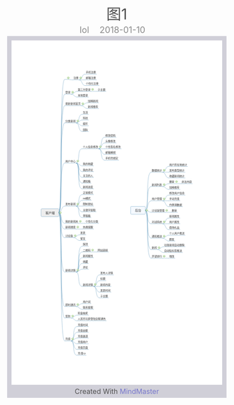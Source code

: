 <!DOCTYPE html>
<!-- saved from url=(0016)http://localhost -->
<html>
  <head>
    <meta charset="utf-8"/>
    <meta content="IE=edge" http-equiv="X-UA-Compatible"/>
    <title>图1</title>
    <style>
        body{
            margin: 0;
        }
        #content-info{
            width: auto;
            margin: 0 auto;
            text-align: center;
        }
        #author-info{
            white-space: nowrap;
            text-overflow: ellipsis;
            overflow: hidden;
        }
        #title{
            text-overflow: ellipsis;
            white-space: nowrap;
            overflow: hidden;
            padding-top: 10px;
            margin-bottom: 2px;
            font-size: 34px;
            color: #505050;
        }
        .text{
            white-space:nowrap;
            text-overflow: ellipsis;
            display: inline-block;
            margin-right: 20px;
            margin-bottom: 2px;
            font-size: 20px;
            color: #8c8c8c;
        }
        #navBar{
            width: auto;
            height: auto;
            position: fixed;
            right:0;
            bottom: 0;
            background-color: #f0f3f4;
            overflow-y: auto;
            text-align: center;
        }
        #svg-container{
            width: 100%;
            overflow-x: scroll;
            min-width: 0px;
            margin: 0 10px;
        }
        #nav-thumbs{
            overflow-y: scroll;
            padding: 0 5px;
        }
        .nav-thumb{
            position: relative;
            margin: 10px auto;
        }
        .nav-thumb >p{
            text-align: center;
            font-size: 12px;
            margin: 4px 0 0 0;
        }
        .nav-thumb >div{
            position: relative;
            display: inline-block;
            border: 1px solid #c6cfd5;
        }
        .nav-thumb img{
            display: block;
        }
        #main-content{
            bottom: 0;
            left: 0;
            right: 0;
            background-color: #d0cfd8;
            display: flex;
            height: auto;
            flex-flow: row wrap;
            text-align:center;
        }
        #svg-container >svg{
            display: block;
            margin:10px auto;
            margin-bottom: 0;
        }
        #copyright{
            bottom: 0;
            left: 50%;
            margin: 5px auto;
            font-size: 16px;
            color: #515151;
        }
        #copyright >a{
            text-decoration: none;
            color: #77C;
        }
        .number{
            position: absolute;
            top:0;
            left:0;
            border-top:22px solid #08a1ef;
            border-right: 22px solid transparent;
        }
        .pagenum{
            font-size: 12px;
            color: #fff;
            position: absolute;
            top: -23px;
            left: 2px;
        }
            #navBar::-webkit-scrollbar{
            width: 8px;
            background-color: #f5f5f5;
        }
            #navBar::-webkit-scrollbar-track{
            -webkit-box-shadow: inset 0 0 4px rgba(0,0,0,.3);
            border-radius: 8px;
            background-color: #fff;
        }
            #navBar::-webkit-scrollbar-thumb{
            border-radius: 8px;
            -webkit-box-shadow: inset 0 0 4px rgba(0,0,0,.3);
            background-color: #6b6b70;
        }
        #navBar::-webkit-scrollbar-thumb:hover{
            background-color: #4a4a4f;
        }
</style>
  </head>
  <body>
    <div id="main-area">
      <div id="content-info">
        <div id="content-info">
          <div id="title">图1</div>
        </div>
        <div id="author-info">
          <div class="text" id="author-name">lol</div>
          <div class="text" id="share-time">2018-01-10</div>
        </div>
      </div>
      <div id="main-content">
        <div id="svg-container"><svg xmlns:ed="http://www.edrawsoft.cn/xml/2017/SVGExtensions/" height="1753" width="1075" ed:hSpacing="30" xmlns="http://www.w3.org/2000/svg" id="page1" xmlns:xlink="http://www.w3.org/1999/xlink" ed:name="Page-1" xmlns:ev="http://www.w3.org/2001/xml-events" ed:vSpacing="30" viewBox="0 0 1075 1753" preserveAspectRadio="xMinYMin meet">
    <style type="text/css"><![CDATA[
g[ed\:togtopicid],g[ed\:hyperlink],g[ed\:comment],g[ed\:note] {cursor:pointer;}
g[id] {-moz-user-select: none;-ms-user-select: none;user-select: none;}
svg text::selection,svg tspan::selection{background-color: #4285f4;color: #ffffff;fill: #ffffff;}
.st2 {fill:#303030;font-family:宋体;font-size:10pt}
.st1 {fill:#303030;font-family:宋体;font-size:12pt}
.st3 {fill:#303030;font-family:宋体;font-size:14pt}
]]></style>
    <defs>
        <linearGradient x1="0%" x2="0%" y1="0%" id="lg1" y2="100%">
            <stop stop-color="#ffffff" offset="0"/>
            <stop stop-color="#f0f5f0" offset="0.25"/>
            <stop stop-color="#e1ebe1" offset="0.75"/>
            <stop stop-color="#c8d7c8" offset="1"/>
        </linearGradient>
    </defs>
    <rect fill="#ffffff" height="1753" width="1075" x="0" y="0"/>
    <g transform="translate(151,856.65)" ed:height="40" ed:parentid="101" id="102" ed:layout="rightmap" ed:width="91">
        <path fill="#eeeeee" d="M4,0L87,0C89.2,0,91,1.8,91,4L91,36C91,38.2,89.2,40,87,40L4,40C1.8,40,0,38.2,0,36L0,4C0,1.8,1.8,0,4,0z" stroke-linejoin="round" stroke="#4486b1"/>
        <path d="M-4,0C18.5,0,38.7,0,59,0" fill="none" stroke-linejoin="round" transform="translate(112.5,20)" style="display:none" stroke-linecap="round" id="171" stroke="#4486b1"/>
        <text class="st1">
            <tspan textLength="48" style="white-space:pre" x="22" y="26.5" lengthAdjust="spacing">客户端</tspan>
        </text>
    </g>
    <g transform="translate(271,182.7)" ed:height="15.5" ed:parentid="102" id="104" ed:width="12">
        <path d="M-14.5,339.2C5.8,339.2,-14.5,-339.2,14.5,-339.2" fill="none" stroke-linejoin="round" transform="translate(-14.5,354.72)" stroke-linecap="round" id="105" stroke="#4486b1"/>
        <path d="M0,15.5L12,15.5" fill="none" stroke-linejoin="round" stroke="#4486b1"/>
    </g>
    <g transform="translate(271,253.2)" ed:height="20.5" ed:parentid="102" id="108" ed:width="34">
        <path d="M-14.5,301.5C5.8,301.5,-14.5,-301.5,14.5,-301.5" fill="none" stroke-linejoin="round" transform="translate(-14.5,321.97)" stroke-linecap="round" id="109" stroke="#4486b1"/>
        <path d="M0,20.5L34,20.5" fill="none" stroke-linejoin="round" stroke="#4486b1"/>
        <text class="st2">
            <tspan textLength="26" style="white-space:pre" x="4" y="15.8" lengthAdjust="spacing">登录</tspan>
        </text>
    </g>
    <g transform="translate(334,238.6)" ed:height="20.5" ed:parentid="108" id="110" ed:width="73">
        <path d="M-14.5,7.3C-1.2,7.3,1.8,-7.3,14.5,-7.3" fill="none" stroke-linejoin="round" transform="translate(-14.5,27.8)" stroke-linecap="round" id="111" stroke="#4486b1"/>
        <path d="M0,20.5L73,20.5" fill="none" stroke-linejoin="round" stroke="#4486b1"/>
        <text class="st2">
            <tspan textLength="65" style="white-space:pre" x="4" y="15.8" lengthAdjust="spacing">第三方登录</tspan>
        </text>
    </g>
    <g transform="translate(334,267.8)" ed:height="20.5" ed:parentid="108" id="112" ed:width="60">
        <path d="M-14.5,-7.3C-1.2,-7.3,1.8,7.3,14.5,7.3" fill="none" stroke-linejoin="round" transform="translate(-14.5,13.2)" stroke-linecap="round" id="113" stroke="#4486b1"/>
        <path d="M0,20.5L60,20.5" fill="none" stroke-linejoin="round" stroke="#4486b1"/>
        <text class="st2">
            <tspan textLength="52" style="white-space:pre" x="4" y="15.8" lengthAdjust="spacing">本地登录</tspan>
        </text>
    </g>
    <g transform="translate(312,180.2)" ed:height="20.5" ed:parentid="104" id="114" ed:width="34">
        <path d="M-14.5,-1.3C-2.9,-1.3,5.8,1.3,14.5,1.3" fill="none" stroke-linejoin="round" transform="translate(-14.5,19.25)" stroke-linecap="round" id="115" stroke="#4486b1"/>
        <path d="M0,20.5L34,20.5" fill="none" stroke-linejoin="round" stroke="#4486b1"/>
        <text class="st2">
            <tspan textLength="26" style="white-space:pre" x="4" y="15.8" lengthAdjust="spacing">注册</tspan>
        </text>
    </g>
    <g transform="translate(375,151)" ed:height="20.5" ed:parentid="114" id="116" ed:width="60">
        <path d="M-14.5,14.6C0.5,14.6,-2,-14.6,14.5,-14.6" fill="none" stroke-linejoin="round" transform="translate(-14.5,35.1)" stroke-linecap="round" id="117" stroke="#4486b1"/>
        <path d="M0,20.5L60,20.5" fill="none" stroke-linejoin="round" stroke="#4486b1"/>
        <text class="st2">
            <tspan textLength="52" style="white-space:pre" x="4" y="15.8" lengthAdjust="spacing">手机注册</tspan>
        </text>
    </g>
    <g transform="translate(375,180.2)" ed:height="20.5" ed:parentid="114" id="118" ed:width="60">
        <path d="M-14.5,0C-2.9,0,5.8,0,14.5,0" fill="none" stroke-linejoin="round" transform="translate(-14.5,20.5)" stroke-linecap="round" id="119" stroke="#4486b1"/>
        <path d="M0,20.5L60,20.5" fill="none" stroke-linejoin="round" stroke="#4486b1"/>
        <text class="st2">
            <tspan textLength="52" style="white-space:pre" x="4" y="15.8" lengthAdjust="spacing">邮箱注册</tspan>
        </text>
    </g>
    <g transform="translate(375,209.4)" ed:height="20.5" ed:parentid="114" id="120" ed:width="73">
        <path d="M-14.5,-14.6C0.5,-14.6,-2,14.6,14.5,14.6" fill="none" stroke-linejoin="round" transform="translate(-14.5,5.9)" stroke-linecap="round" id="121" stroke="#4486b1"/>
        <path d="M0,20.5L73,20.5" fill="none" stroke-linejoin="round" stroke="#4486b1"/>
        <text class="st2">
            <tspan textLength="65" style="white-space:pre" x="4" y="15.8" lengthAdjust="spacing">个性化注册</tspan>
        </text>
    </g>
    <g transform="translate(271,311.6)" ed:height="20.5" ed:parentid="102" id="122" ed:width="86">
        <path d="M-14.5,272.3C5.8,272.3,-14.5,-272.3,14.5,-272.3" fill="none" stroke-linejoin="round" transform="translate(-14.5,292.77)" stroke-linecap="round" id="123" stroke="#4486b1"/>
        <path d="M0,20.5L86,20.5" fill="none" stroke-linejoin="round" stroke="#4486b1"/>
        <text class="st2">
            <tspan textLength="78" style="white-space:pre" x="4" y="15.8" lengthAdjust="spacing">最新新闻首页</tspan>
        </text>
    </g>
    <g transform="translate(271,399.2)" ed:height="20.5" ed:parentid="102" id="124" ed:width="60">
        <path d="M-14.5,228.5C5.8,228.5,-14.5,-228.5,14.5,-228.5" fill="none" stroke-linejoin="round" transform="translate(-14.5,248.97)" stroke-linecap="round" id="125" stroke="#4486b1"/>
        <path d="M0,20.5L60,20.5" fill="none" stroke-linejoin="round" stroke="#4486b1"/>
        <text class="st2">
            <tspan textLength="52" style="white-space:pre" x="4" y="15.8" lengthAdjust="spacing">分类新闻</tspan>
        </text>
    </g>
    <g transform="translate(360,355.4)" ed:height="20.5" ed:parentid="124" id="126" ed:width="34">
        <path d="M-14.5,21.9C2,21.9,-5.5,-21.9,14.5,-21.9" fill="none" stroke-linejoin="round" transform="translate(-14.5,42.4)" stroke-linecap="round" id="127" stroke="#4486b1"/>
        <path d="M0,20.5L34,20.5" fill="none" stroke-linejoin="round" stroke="#4486b1"/>
        <text class="st2">
            <tspan textLength="26" style="white-space:pre" x="4" y="15.8" lengthAdjust="spacing">生活</tspan>
        </text>
    </g>
    <g transform="translate(360,384.6)" ed:height="20.5" ed:parentid="124" id="128" ed:width="34">
        <path d="M-14.5,7.3C-1.2,7.3,1.8,-7.3,14.5,-7.3" fill="none" stroke-linejoin="round" transform="translate(-14.5,27.8)" stroke-linecap="round" id="129" stroke="#4486b1"/>
        <path d="M0,20.5L34,20.5" fill="none" stroke-linejoin="round" stroke="#4486b1"/>
        <text class="st2">
            <tspan textLength="26" style="white-space:pre" x="4" y="15.8" lengthAdjust="spacing">科技</tspan>
        </text>
    </g>
    <g transform="translate(360,413.8)" ed:height="20.5" ed:parentid="124" id="130" ed:width="34">
        <path d="M-14.5,-7.3C-1.2,-7.3,1.8,7.3,14.5,7.3" fill="none" stroke-linejoin="round" transform="translate(-14.5,13.2)" stroke-linecap="round" id="131" stroke="#4486b1"/>
        <path d="M0,20.5L34,20.5" fill="none" stroke-linejoin="round" stroke="#4486b1"/>
        <text class="st2">
            <tspan textLength="26" style="white-space:pre" x="4" y="15.8" lengthAdjust="spacing">娱乐</tspan>
        </text>
    </g>
    <g transform="translate(360,443)" ed:height="20.5" ed:parentid="124" id="132" ed:width="34">
        <path d="M-14.5,-21.9C2,-21.9,-5.5,21.9,14.5,21.9" fill="none" stroke-linejoin="round" transform="translate(-14.5,-1.4)" stroke-linecap="round" id="133" stroke="#4486b1"/>
        <path d="M0,20.5L34,20.5" fill="none" stroke-linejoin="round" stroke="#4486b1"/>
        <text class="st2">
            <tspan textLength="26" style="white-space:pre" x="4" y="15.8" lengthAdjust="spacing">国际</tspan>
        </text>
    </g>
    <g transform="translate(271,603.6)" ed:height="20.5" ed:parentid="102" id="134" ed:width="60">
        <path d="M-14.5,126.3C5.8,126.3,-14.5,-126.3,14.5,-126.3" fill="none" stroke-linejoin="round" transform="translate(-14.5,146.77)" stroke-linecap="round" id="135" stroke="#4486b1"/>
        <path d="M0,20.5L60,20.5" fill="none" stroke-linejoin="round" stroke="#4486b1"/>
        <text class="st2">
            <tspan textLength="52" style="white-space:pre" x="4" y="15.8" lengthAdjust="spacing">用户中心</tspan>
        </text>
    </g>
    <g transform="translate(360,530.6)" ed:height="20.5" ed:parentid="134" id="136" ed:width="86">
        <path d="M-14.5,36.5C4.4,36.5,-11.2,-36.5,14.5,-36.5" fill="none" stroke-linejoin="round" transform="translate(-14.5,57)" stroke-linecap="round" id="137" stroke="#4486b1"/>
        <path d="M0,20.5L86,20.5" fill="none" stroke-linejoin="round" stroke="#4486b1"/>
        <text class="st2">
            <tspan textLength="78" style="white-space:pre" x="4" y="15.8" lengthAdjust="spacing">个人信息修改</tspan>
        </text>
    </g>
    <g transform="translate(360,618.2)" ed:height="20.5" ed:parentid="134" id="138" ed:width="60">
        <path d="M-14.5,-7.3C-1.2,-7.3,1.8,7.3,14.5,7.3" fill="none" stroke-linejoin="round" transform="translate(-14.5,13.2)" stroke-linecap="round" id="139" stroke="#4486b1"/>
        <path d="M0,20.5L60,20.5" fill="none" stroke-linejoin="round" stroke="#4486b1"/>
        <text class="st2">
            <tspan textLength="52" style="white-space:pre" x="4" y="15.8" lengthAdjust="spacing">我的收藏</tspan>
        </text>
    </g>
    <g transform="translate(360,647.4)" ed:height="20.5" ed:parentid="134" id="140" ed:width="60">
        <path d="M-14.5,-21.9C2,-21.9,-5.5,21.9,14.5,21.9" fill="none" stroke-linejoin="round" transform="translate(-14.5,-1.4)" stroke-linecap="round" id="141" stroke="#4486b1"/>
        <path d="M0,20.5L60,20.5" fill="none" stroke-linejoin="round" stroke="#4486b1"/>
        <text class="st2">
            <tspan textLength="52" style="white-space:pre" x="4" y="15.8" lengthAdjust="spacing">我的评论</tspan>
        </text>
    </g>
    <g transform="translate(360,676.6)" ed:height="20.5" ed:parentid="134" id="142" ed:width="60">
        <path d="M-14.5,-36.5C4.4,-36.5,-11.2,36.5,14.5,36.5" fill="none" stroke-linejoin="round" transform="translate(-14.5,-16)" stroke-linecap="round" id="143" stroke="#4486b1"/>
        <path d="M0,20.5L60,20.5" fill="none" stroke-linejoin="round" stroke="#4486b1"/>
        <text class="st2">
            <tspan textLength="52" style="white-space:pre" x="4" y="15.8" lengthAdjust="spacing">关注的人</tspan>
        </text>
    </g>
    <g transform="translate(360,705.8)" ed:height="20.5" ed:parentid="134" id="144" ed:width="47">
        <path d="M-14.5,-51.1C5.6,-51.1,-14.1,51.1,14.5,51.1" fill="none" stroke-linejoin="round" transform="translate(-14.5,-30.6)" stroke-linecap="round" id="145" stroke="#4486b1"/>
        <path d="M0,20.5L47,20.5" fill="none" stroke-linejoin="round" stroke="#4486b1"/>
        <text class="st2">
            <tspan textLength="39" style="white-space:pre" x="4" y="15.8" lengthAdjust="spacing">通知箱</tspan>
        </text>
    </g>
    <g transform="translate(271,822.6)" ed:height="20.5" ed:parentid="102" id="146" ed:width="60">
        <path d="M-14.5,16.8C0.9,16.8,-3.1,-16.8,14.5,-16.8" fill="none" stroke-linejoin="round" transform="translate(-14.5,37.27)" stroke-linecap="round" id="147" stroke="#4486b1"/>
        <path d="M0,20.5L60,20.5" fill="none" stroke-linejoin="round" stroke="#4486b1"/>
        <text class="st2">
            <tspan textLength="52" style="white-space:pre" x="4" y="15.8" lengthAdjust="spacing">发布新闻</tspan>
        </text>
    </g>
    <g transform="translate(360,764.2)" ed:height="20.5" ed:parentid="146" id="148" ed:width="60">
        <path d="M-14.5,29.2C3.3,29.2,-8.6,-29.2,14.5,-29.2" fill="none" stroke-linejoin="round" transform="translate(-14.5,49.7)" stroke-linecap="round" id="149" stroke="#4486b1"/>
        <path d="M0,20.5L60,20.5" fill="none" stroke-linejoin="round" stroke="#4486b1"/>
        <text class="st2">
            <tspan textLength="52" style="white-space:pre" x="4" y="15.8" lengthAdjust="spacing">正常模式</tspan>
        </text>
    </g>
    <g transform="translate(360,793.4)" ed:height="20.5" ed:parentid="146" id="150" ed:width="48">
        <path d="M-14.5,14.6C0.5,14.6,-2,-14.6,14.5,-14.6" fill="none" stroke-linejoin="round" transform="translate(-14.5,35.1)" stroke-linecap="round" id="152" stroke="#4486b1"/>
        <path d="M0,20.5L48,20.5" fill="none" stroke-linejoin="round" stroke="#4486b1"/>
        <text class="st2">
            <tspan textLength="40" style="white-space:pre" x="4" y="15.8" lengthAdjust="spacing">md模式</tspan>
        </text>
    </g>
    <g transform="translate(360,822.6)" ed:height="20.5" ed:parentid="146" id="153" ed:width="60">
        <path d="M-14.5,0C-2.9,0,5.8,0,14.5,0" fill="none" stroke-linejoin="round" transform="translate(-14.5,20.5)" stroke-linecap="round" id="154" stroke="#4486b1"/>
        <path d="M0,20.5L60,20.5" fill="none" stroke-linejoin="round" stroke="#4486b1"/>
        <text class="st2">
            <tspan textLength="52" style="white-space:pre" x="4" y="15.8" lengthAdjust="spacing">限制发帖</tspan>
        </text>
    </g>
    <g transform="translate(360,851.8)" ed:height="20.5" ed:parentid="146" id="155" ed:width="73">
        <path d="M-14.5,-14.6C0.5,-14.6,-2,14.6,14.5,14.6" fill="none" stroke-linejoin="round" transform="translate(-14.5,5.9)" stroke-linecap="round" id="156" stroke="#4486b1"/>
        <path d="M0,20.5L73,20.5" fill="none" stroke-linejoin="round" stroke="#4486b1"/>
        <text class="st2">
            <tspan textLength="65" style="white-space:pre" x="4" y="15.8" lengthAdjust="spacing">关键字提取</tspan>
        </text>
    </g>
    <g transform="translate(475,472.2)" ed:height="20.5" ed:parentid="136" id="157" ed:width="60">
        <path d="M-14.5,29.2C3.3,29.2,-8.6,-29.2,14.5,-29.2" fill="none" stroke-linejoin="round" transform="translate(-14.5,49.7)" stroke-linecap="round" id="158" stroke="#4486b1"/>
        <path d="M0,20.5L60,20.5" fill="none" stroke-linejoin="round" stroke="#4486b1"/>
        <text class="st2">
            <tspan textLength="52" style="white-space:pre" x="4" y="15.8" lengthAdjust="spacing">修改密码</tspan>
        </text>
    </g>
    <g transform="translate(475,501.4)" ed:height="20.5" ed:parentid="136" id="159" ed:width="60">
        <path d="M-14.5,14.6C0.5,14.6,-2,-14.6,14.5,-14.6" fill="none" stroke-linejoin="round" transform="translate(-14.5,35.1)" stroke-linecap="round" id="160" stroke="#4486b1"/>
        <path d="M0,20.5L60,20.5" fill="none" stroke-linejoin="round" stroke="#4486b1"/>
        <text class="st2">
            <tspan textLength="52" style="white-space:pre" x="4" y="15.8" lengthAdjust="spacing">头像修改</tspan>
        </text>
    </g>
    <g transform="translate(475,530.6)" ed:height="20.5" ed:parentid="136" id="161" ed:width="86">
        <path d="M-14.5,0C-2.9,0,5.8,0,14.5,0" fill="none" stroke-linejoin="round" transform="translate(-14.5,20.5)" stroke-linecap="round" id="162" stroke="#4486b1"/>
        <path d="M0,20.5L86,20.5" fill="none" stroke-linejoin="round" stroke="#4486b1"/>
        <text class="st2">
            <tspan textLength="78" style="white-space:pre" x="4" y="15.8" lengthAdjust="spacing">个性签名修改</tspan>
        </text>
    </g>
    <g transform="translate(475,559.8)" ed:height="20.5" ed:parentid="136" id="163" ed:width="60">
        <path d="M-14.5,-14.6C0.5,-14.6,-2,14.6,14.5,14.6" fill="none" stroke-linejoin="round" transform="translate(-14.5,5.9)" stroke-linecap="round" id="164" stroke="#4486b1"/>
        <path d="M0,20.5L60,20.5" fill="none" stroke-linejoin="round" stroke="#4486b1"/>
        <text class="st2">
            <tspan textLength="52" style="white-space:pre" x="4" y="15.8" lengthAdjust="spacing">邮箱解绑</tspan>
        </text>
    </g>
    <g transform="translate(475,589)" ed:height="20.5" ed:parentid="136" id="165" ed:width="73">
        <path d="M-14.5,-29.2C3.3,-29.2,-8.6,29.2,14.5,29.2" fill="none" stroke-linejoin="round" transform="translate(-14.5,-8.7)" stroke-linecap="round" id="166" stroke="#4486b1"/>
        <path d="M0,20.5L73,20.5" fill="none" stroke-linejoin="round" stroke="#4486b1"/>
        <text class="st2">
            <tspan textLength="65" style="white-space:pre" x="4" y="15.8" lengthAdjust="spacing">手机号绑定</tspan>
        </text>
    </g>
    <g transform="translate(271,910.2)" ed:height="20.5" ed:parentid="102" id="167" ed:width="73">
        <path d="M-14.5,-27C2.9,-27,-7.8,27,14.5,27" fill="none" stroke-linejoin="round" transform="translate(-14.5,-6.52)" stroke-linecap="round" id="168" stroke="#4486b1"/>
        <path d="M0,20.5L73,20.5" fill="none" stroke-linejoin="round" stroke="#4486b1"/>
        <text class="st2">
            <tspan textLength="65" style="white-space:pre" x="4" y="15.8" lengthAdjust="spacing">我的新闻夹</tspan>
        </text>
    </g>
    <g transform="translate(373,910.2)" ed:height="20.5" ed:parentid="167" id="169" ed:width="73">
        <path d="M-14.5,0C-2.9,0,5.8,0,14.5,0" fill="none" stroke-linejoin="round" transform="translate(-14.5,20.5)" stroke-linecap="round" id="170" stroke="#4486b1"/>
        <path d="M0,20.5L73,20.5" fill="none" stroke-linejoin="round" stroke="#4486b1"/>
        <text class="st2">
            <tspan textLength="65" style="white-space:pre" x="4" y="15.8" lengthAdjust="spacing">个性化分类</tspan>
        </text>
    </g>
    <g transform="translate(271,939.4)" ed:height="20.5" ed:parentid="102" id="174" ed:width="60">
        <path d="M-14.5,-41.6C5,-41.6,-12.5,41.6,14.5,41.6" fill="none" stroke-linejoin="round" transform="translate(-14.5,-21.12)" stroke-linecap="round" id="175" stroke="#4486b1"/>
        <path d="M0,20.5L60,20.5" fill="none" stroke-linejoin="round" stroke="#4486b1"/>
        <text class="st2">
            <tspan textLength="52" style="white-space:pre" x="4" y="15.8" lengthAdjust="spacing">新闻搜索</tspan>
        </text>
    </g>
    <g transform="translate(360,939.4)" ed:height="20.5" ed:parentid="174" id="176" ed:width="60">
        <path d="M-14.5,0C-2.9,0,5.8,0,14.5,0" fill="none" stroke-linejoin="round" transform="translate(-14.5,20.5)" stroke-linecap="round" id="177" stroke="#4486b1"/>
        <path d="M0,20.5L60,20.5" fill="none" stroke-linejoin="round" stroke="#4486b1"/>
        <text class="st2">
            <tspan textLength="52" style="white-space:pre" x="4" y="15.8" lengthAdjust="spacing">热搜提醒</tspan>
        </text>
    </g>
    <g transform="translate(386,297)" ed:height="20.5" ed:parentid="122" id="178" ed:width="60">
        <path d="M-14.5,7.3C-1.2,7.3,1.8,-7.3,14.5,-7.3" fill="none" stroke-linejoin="round" transform="translate(-14.5,27.8)" stroke-linecap="round" id="179" stroke="#4486b1"/>
        <path d="M0,20.5L60,20.5" fill="none" stroke-linejoin="round" stroke="#4486b1"/>
        <text class="st2">
            <tspan textLength="52" style="white-space:pre" x="4" y="15.8" lengthAdjust="spacing">加精新闻</tspan>
        </text>
    </g>
    <g transform="translate(386,326.2)" ed:height="20.5" ed:parentid="122" id="180" ed:width="60">
        <path d="M-14.5,-7.3C-1.2,-7.3,1.8,7.3,14.5,7.3" fill="none" stroke-linejoin="round" transform="translate(-14.5,13.2)" stroke-linecap="round" id="181" stroke="#4486b1"/>
        <path d="M0,20.5L60,20.5" fill="none" stroke-linejoin="round" stroke="#4486b1"/>
        <text class="st2">
            <tspan textLength="52" style="white-space:pre" x="4" y="15.8" lengthAdjust="spacing">新闻推荐</tspan>
        </text>
    </g>
    <g transform="translate(608,844.65)" ed:topictype="floating" ed:height="40" id="213" ed:layout="rightmap" ed:width="75">
        <path fill="#f5f9fe" d="M4,0L71,0C73.2,0,75,1.8,75,4L75,36C75,38.2,73.2,40,71,40L4,40C1.8,40,0,38.2,0,36L0,4C0,1.8,1.8,0,4,0z" stroke-linejoin="round" stroke="#4486b1"/>
        <text class="st1">
            <tspan textLength="32" style="white-space:pre" x="22" y="26.5" lengthAdjust="spacing">后台</tspan>
        </text>
    </g>
    <g transform="translate(712,650)" ed:height="20.5" ed:parentid="213" id="214" ed:width="60">
        <path d="M-14.5,97.1C5.8,97.1,-14.5,-97.1,14.5,-97.1" fill="none" stroke-linejoin="round" transform="translate(-14.5,117.57)" stroke-linecap="round" id="215" stroke="#4486b1"/>
        <path d="M0,20.5L60,20.5" fill="none" stroke-linejoin="round" stroke="#4486b1"/>
        <text class="st2">
            <tspan textLength="52" style="white-space:pre" x="4" y="15.8" lengthAdjust="spacing">数据统计</tspan>
        </text>
    </g>
    <g transform="translate(801,620.8)" ed:height="20.5" ed:parentid="214" id="218" ed:width="99">
        <path d="M-14.5,14.6C0.5,14.6,-2,-14.6,14.5,-14.6" fill="none" stroke-linejoin="round" transform="translate(-14.5,35.1)" stroke-linecap="round" id="219" stroke="#4486b1"/>
        <path d="M0,20.5L99,20.5" fill="none" stroke-linejoin="round" stroke="#4486b1"/>
        <text class="st2">
            <tspan textLength="91" style="white-space:pre" x="4" y="15.8" lengthAdjust="spacing">用户所在地统计</tspan>
        </text>
    </g>
    <g transform="translate(801,650)" ed:height="20.5" ed:parentid="214" id="220" ed:width="86">
        <path d="M-14.5,0C-2.9,0,5.8,0,14.5,0" fill="none" stroke-linejoin="round" transform="translate(-14.5,20.5)" stroke-linecap="round" id="221" stroke="#4486b1"/>
        <path d="M0,20.5L86,20.5" fill="none" stroke-linejoin="round" stroke="#4486b1"/>
        <text class="st2">
            <tspan textLength="78" style="white-space:pre" x="4" y="15.8" lengthAdjust="spacing">发布类型统计</tspan>
        </text>
    </g>
    <g transform="translate(801,679.2)" ed:height="20.5" ed:parentid="214" id="222" ed:width="86">
        <path d="M-14.5,-14.6C0.5,-14.6,-2,14.6,14.5,14.6" fill="none" stroke-linejoin="round" transform="translate(-14.5,5.9)" stroke-linecap="round" id="223" stroke="#4486b1"/>
        <path d="M0,20.5L86,20.5" fill="none" stroke-linejoin="round" stroke="#4486b1"/>
        <text class="st2">
            <tspan textLength="78" style="white-space:pre" x="4" y="15.8" lengthAdjust="spacing">收藏新闻统计</tspan>
        </text>
    </g>
    <g transform="translate(712,723)" ed:height="20.5" ed:parentid="213" id="224" ed:width="60">
        <path d="M-14.5,60.6C5.8,60.6,-14.5,-60.6,14.5,-60.6" fill="none" stroke-linejoin="round" transform="translate(-14.5,81.07)" stroke-linecap="round" id="225" stroke="#4486b1"/>
        <path d="M0,20.5L60,20.5" fill="none" stroke-linejoin="round" stroke="#4486b1"/>
        <text class="st2">
            <tspan textLength="52" style="white-space:pre" x="4" y="15.8" lengthAdjust="spacing">新闻列表</tspan>
        </text>
    </g>
    <g transform="translate(801,708.4)" ed:height="20.5" ed:parentid="224" id="226" ed:width="34">
        <path d="M-14.5,7.3C-1.2,7.3,1.8,-7.3,14.5,-7.3" fill="none" stroke-linejoin="round" transform="translate(-14.5,27.8)" stroke-linecap="round" id="227" stroke="#4486b1"/>
        <path d="M0,20.5L34,20.5" fill="none" stroke-linejoin="round" stroke="#4486b1"/>
        <text class="st2">
            <tspan textLength="26" style="white-space:pre" x="4" y="15.8" lengthAdjust="spacing">删审</tspan>
        </text>
    </g>
    <g transform="translate(712,796)" ed:height="20.5" ed:parentid="213" id="228" ed:width="60">
        <path d="M-14.5,24.1C2.4,24.1,-6.5,-24.1,14.5,-24.1" fill="none" stroke-linejoin="round" transform="translate(-14.5,44.57)" stroke-linecap="round" id="229" stroke="#4486b1"/>
        <path d="M0,20.5L60,20.5" fill="none" stroke-linejoin="round" stroke="#4486b1"/>
        <text class="st2">
            <tspan textLength="52" style="white-space:pre" x="4" y="15.8" lengthAdjust="spacing">用户管理</tspan>
        </text>
    </g>
    <g transform="translate(360,735)" ed:height="20.5" ed:parentid="134" id="230" ed:width="60">
        <path d="M-14.5,-65.7C5.8,-65.7,-14.5,65.7,14.5,65.7" fill="none" stroke-linejoin="round" transform="translate(-14.5,-45.2)" stroke-linecap="round" id="231" stroke="#4486b1"/>
        <path d="M0,20.5L60,20.5" fill="none" stroke-linejoin="round" stroke="#4486b1"/>
        <text class="st2">
            <tspan textLength="52" style="white-space:pre" x="4" y="15.8" lengthAdjust="spacing">新闻进度</tspan>
        </text>
    </g>
    <g transform="translate(801,766.8)" ed:height="20.5" ed:parentid="228" id="232" ed:width="86">
        <path d="M-14.5,14.6C0.5,14.6,-2,-14.6,14.5,-14.6" fill="none" stroke-linejoin="round" transform="translate(-14.5,35.1)" stroke-linecap="round" id="233" stroke="#4486b1"/>
        <path d="M0,20.5L86,20.5" fill="none" stroke-linejoin="round" stroke="#4486b1"/>
        <text class="st2">
            <tspan textLength="78" style="white-space:pre" x="4" y="15.8" lengthAdjust="spacing">修改用户信息</tspan>
        </text>
    </g>
    <g transform="translate(801,796)" ed:height="20.5" ed:parentid="228" id="234" ed:width="60">
        <path d="M-14.5,0C-2.9,0,5.8,0,14.5,0" fill="none" stroke-linejoin="round" transform="translate(-14.5,20.5)" stroke-linecap="round" id="235" stroke="#4486b1"/>
        <path d="M0,20.5L60,20.5" fill="none" stroke-linejoin="round" stroke="#4486b1"/>
        <text class="st2">
            <tspan textLength="52" style="white-space:pre" x="4" y="15.8" lengthAdjust="spacing">手动充值</tspan>
        </text>
    </g>
    <g transform="translate(801,825.2)" ed:height="20.5" ed:parentid="228" id="236" ed:width="73">
        <path d="M-14.5,-14.6C0.5,-14.6,-2,14.6,14.5,14.6" fill="none" stroke-linejoin="round" transform="translate(-14.5,5.9)" stroke-linecap="round" id="237" stroke="#4486b1"/>
        <path d="M0,20.5L73,20.5" fill="none" stroke-linejoin="round" stroke="#4486b1"/>
        <text class="st2">
            <tspan textLength="65" style="white-space:pre" x="4" y="15.8" lengthAdjust="spacing">作弊调数据</tspan>
        </text>
    </g>
    <g transform="translate(712,854.4)" ed:height="20.5" ed:parentid="213" id="238" ed:width="73">
        <path d="M-14.5,-5.1C-1.7,-5.1,3,5.1,14.5,5.1" fill="none" stroke-linejoin="round" transform="translate(-14.5,15.38)" stroke-linecap="round" id="239" stroke="#4486b1"/>
        <path d="M0,20.5L73,20.5" fill="none" stroke-linejoin="round" stroke="#4486b1"/>
        <text class="st2">
            <tspan textLength="65" style="white-space:pre" x="4" y="15.8" lengthAdjust="spacing">讨论版管理</tspan>
        </text>
    </g>
    <g transform="translate(801,737.6)" ed:height="20.5" ed:parentid="224" id="240" ed:width="60">
        <path d="M-14.5,-7.3C-1.2,-7.3,1.8,7.3,14.5,7.3" fill="none" stroke-linejoin="round" transform="translate(-14.5,13.2)" stroke-linecap="round" id="241" stroke="#4486b1"/>
        <path d="M0,20.5L60,20.5" fill="none" stroke-linejoin="round" stroke="#4486b1"/>
        <text class="st2">
            <tspan textLength="52" style="white-space:pre" x="4" y="15.8" lengthAdjust="spacing">加精推荐</tspan>
        </text>
    </g>
    <g transform="translate(814,854.4)" ed:height="20.5" ed:parentid="238" id="242" ed:width="34">
        <path d="M-14.5,0C-2.9,0,5.8,0,14.5,0" fill="none" stroke-linejoin="round" transform="translate(-14.5,20.5)" stroke-linecap="round" id="243" stroke="#4486b1"/>
        <path d="M0,20.5L34,20.5" fill="none" stroke-linejoin="round" stroke="#4486b1"/>
        <text class="st2">
            <tspan textLength="26" style="white-space:pre" x="4" y="15.8" lengthAdjust="spacing">删审</tspan>
        </text>
    </g>
    <g transform="translate(271,983.2)" ed:height="20.5" ed:parentid="102" id="244" ed:width="47">
        <path d="M-14.5,-63.5C5.8,-63.5,-14.5,63.5,14.5,63.5" fill="none" stroke-linejoin="round" transform="translate(-14.5,-43.02)" stroke-linecap="round" id="245" stroke="#4486b1"/>
        <path d="M0,20.5L47,20.5" fill="none" stroke-linejoin="round" stroke="#4486b1"/>
        <text class="st2">
            <tspan textLength="39" style="white-space:pre" x="4" y="15.8" lengthAdjust="spacing">讨论版</tspan>
        </text>
    </g>
    <g transform="translate(347,968.6)" ed:height="20.5" ed:parentid="244" id="246" ed:width="34">
        <path d="M-14.5,7.3C-1.2,7.3,1.8,-7.3,14.5,-7.3" fill="none" stroke-linejoin="round" transform="translate(-14.5,27.8)" stroke-linecap="round" id="247" stroke="#4486b1"/>
        <path d="M0,20.5L34,20.5" fill="none" stroke-linejoin="round" stroke="#4486b1"/>
        <text class="st2">
            <tspan textLength="26" style="white-space:pre" x="4" y="15.8" lengthAdjust="spacing">发表</tspan>
        </text>
    </g>
    <g transform="translate(347,997.8)" ed:height="20.5" ed:parentid="244" id="248" ed:width="34">
        <path d="M-14.5,-7.3C-1.2,-7.3,1.8,7.3,14.5,7.3" fill="none" stroke-linejoin="round" transform="translate(-14.5,13.2)" stroke-linecap="round" id="249" stroke="#4486b1"/>
        <path d="M0,20.5L34,20.5" fill="none" stroke-linejoin="round" stroke="#4486b1"/>
        <text class="st2">
            <tspan textLength="26" style="white-space:pre" x="4" y="15.8" lengthAdjust="spacing">留言</tspan>
        </text>
    </g>
    <g transform="translate(712,912.8)" ed:height="20.5" ed:parentid="213" id="250" ed:width="60">
        <path d="M-14.5,-34.3C4.1,-34.3,-10.5,34.3,14.5,34.3" fill="none" stroke-linejoin="round" transform="translate(-14.5,-13.82)" stroke-linecap="round" id="251" stroke="#4486b1"/>
        <path d="M0,20.5L60,20.5" fill="none" stroke-linejoin="round" stroke="#4486b1"/>
        <text class="st2">
            <tspan textLength="52" style="white-space:pre" x="4" y="15.8" lengthAdjust="spacing">对战系统</tspan>
        </text>
    </g>
    <g transform="translate(801,883.6)" ed:height="20.5" ed:parentid="250" id="252" ed:width="60">
        <path d="M-14.5,14.6C0.5,14.6,-2,-14.6,14.5,-14.6" fill="none" stroke-linejoin="round" transform="translate(-14.5,35.1)" stroke-linecap="round" id="253" stroke="#4486b1"/>
        <path d="M0,20.5L60,20.5" fill="none" stroke-linejoin="round" stroke="#4486b1"/>
        <text class="st2">
            <tspan textLength="52" style="white-space:pre" x="4" y="15.8" lengthAdjust="spacing">新闻属性</tspan>
        </text>
    </g>
    <g transform="translate(801,912.8)" ed:height="20.5" ed:parentid="250" id="254" ed:width="60">
        <path d="M-14.5,0C-2.9,0,5.8,0,14.5,0" fill="none" stroke-linejoin="round" transform="translate(-14.5,20.5)" stroke-linecap="round" id="255" stroke="#4486b1"/>
        <path d="M0,20.5L60,20.5" fill="none" stroke-linejoin="round" stroke="#4486b1"/>
        <text class="st2">
            <tspan textLength="52" style="white-space:pre" x="4" y="15.8" lengthAdjust="spacing">用户属性</tspan>
        </text>
    </g>
    <g transform="translate(801,942)" ed:height="20.5" ed:parentid="250" id="258" ed:width="60">
        <path d="M-14.5,-14.6C0.5,-14.6,-2,14.6,14.5,14.6" fill="none" stroke-linejoin="round" transform="translate(-14.5,5.9)" stroke-linecap="round" id="259" stroke="#4486b1"/>
        <path d="M0,20.5L60,20.5" fill="none" stroke-linejoin="round" stroke="#4486b1"/>
        <text class="st2">
            <tspan textLength="52" style="white-space:pre" x="4" y="15.8" lengthAdjust="spacing">商场礼品</tspan>
        </text>
    </g>
    <g transform="translate(712,985.8)" ed:height="20.5" ed:parentid="213" id="260" ed:width="60">
        <path d="M-14.5,-70.8C5.8,-70.8,-14.5,70.8,14.5,70.8" fill="none" stroke-linejoin="round" transform="translate(-14.5,-50.32)" stroke-linecap="round" id="261" stroke="#4486b1"/>
        <path d="M0,20.5L60,20.5" fill="none" stroke-linejoin="round" stroke="#4486b1"/>
        <text class="st2">
            <tspan textLength="52" style="white-space:pre" x="4" y="15.8" lengthAdjust="spacing">通知推送</tspan>
        </text>
    </g>
    <g transform="translate(801,971.2)" ed:height="20.5" ed:parentid="260" id="262" ed:width="86">
        <path d="M-14.5,7.3C-1.2,7.3,1.8,-7.3,14.5,-7.3" fill="none" stroke-linejoin="round" transform="translate(-14.5,27.8)" stroke-linecap="round" id="263" stroke="#4486b1"/>
        <path d="M0,20.5L86,20.5" fill="none" stroke-linejoin="round" stroke="#4486b1"/>
        <text class="st2">
            <tspan textLength="78" style="white-space:pre" x="4" y="15.8" lengthAdjust="spacing">个人用户推送</tspan>
        </text>
    </g>
    <g transform="translate(801,1000.4)" ed:height="20.5" ed:parentid="260" id="264" ed:width="34">
        <path d="M-14.5,-7.3C-1.2,-7.3,1.8,7.3,14.5,7.3" fill="none" stroke-linejoin="round" transform="translate(-14.5,13.2)" stroke-linecap="round" id="265" stroke="#4486b1"/>
        <path d="M0,20.5L34,20.5" fill="none" stroke-linejoin="round" stroke="#4486b1"/>
        <text class="st2">
            <tspan textLength="26" style="white-space:pre" x="4" y="15.8" lengthAdjust="spacing">群发</tspan>
        </text>
    </g>
    <g transform="translate(271,1158.4)" ed:height="20.5" ed:parentid="102" id="266" ed:width="60">
        <path d="M-14.5,-151.1C5.8,-151.1,-14.5,151.1,14.5,151.1" fill="none" stroke-linejoin="round" transform="translate(-14.5,-130.62)" stroke-linecap="round" id="267" stroke="#4486b1"/>
        <path d="M0,20.5L60,20.5" fill="none" stroke-linejoin="round" stroke="#4486b1"/>
        <text class="st2">
            <tspan textLength="52" style="white-space:pre" x="4" y="15.8" lengthAdjust="spacing">新闻详情</tspan>
        </text>
    </g>
    <g transform="translate(360,1027)" ed:height="20.5" ed:parentid="266" id="268" ed:width="34">
        <path d="M-14.5,65.7C5.8,65.7,-14.5,-65.7,14.5,-65.7" fill="none" stroke-linejoin="round" transform="translate(-14.5,86.2)" stroke-linecap="round" id="269" stroke="#4486b1"/>
        <path d="M0,20.5L34,20.5" fill="none" stroke-linejoin="round" stroke="#4486b1"/>
        <text class="st2">
            <tspan textLength="26" style="white-space:pre" x="4" y="15.8" lengthAdjust="spacing">踩顶</tspan>
        </text>
    </g>
    <g transform="translate(360,1056.2)" ed:height="20.5" ed:parentid="266" id="270" ed:width="47">
        <path d="M-14.5,51.1C5.6,51.1,-14.1,-51.1,14.5,-51.1" fill="none" stroke-linejoin="round" transform="translate(-14.5,71.6)" stroke-linecap="round" id="271" stroke="#4486b1"/>
        <path d="M0,20.5L47,20.5" fill="none" stroke-linejoin="round" stroke="#4486b1"/>
        <text class="st2">
            <tspan textLength="39" style="white-space:pre" x="4" y="15.8" lengthAdjust="spacing">二维码</tspan>
        </text>
    </g>
    <g transform="translate(360,1085.4)" ed:height="20.5" ed:parentid="266" id="272" ed:width="60">
        <path d="M-14.5,36.5C4.4,36.5,-11.2,-36.5,14.5,-36.5" fill="none" stroke-linejoin="round" transform="translate(-14.5,57)" stroke-linecap="round" id="273" stroke="#4486b1"/>
        <path d="M0,20.5L60,20.5" fill="none" stroke-linejoin="round" stroke="#4486b1"/>
        <text class="st2">
            <tspan textLength="52" style="white-space:pre" x="4" y="15.8" lengthAdjust="spacing">新闻属性</tspan>
        </text>
    </g>
    <g transform="translate(436,1056.2)" ed:height="20.5" ed:parentid="270" id="274" ed:width="60">
        <path d="M-14.5,0C-2.9,0,5.8,0,14.5,0" fill="none" stroke-linejoin="round" transform="translate(-14.5,20.5)" stroke-linecap="round" id="275" stroke="#4486b1"/>
        <path d="M0,20.5L60,20.5" fill="none" stroke-linejoin="round" stroke="#4486b1"/>
        <text class="st2">
            <tspan textLength="52" style="white-space:pre" x="4" y="15.8" lengthAdjust="spacing">网站链接</tspan>
        </text>
    </g>
    <g transform="translate(360,1114.6)" ed:height="20.5" ed:parentid="266" id="276" ed:width="34">
        <path d="M-14.5,21.9C2,21.9,-5.5,-21.9,14.5,-21.9" fill="none" stroke-linejoin="round" transform="translate(-14.5,42.4)" stroke-linecap="round" id="277" stroke="#4486b1"/>
        <path d="M0,20.5L34,20.5" fill="none" stroke-linejoin="round" stroke="#4486b1"/>
        <text class="st2">
            <tspan textLength="26" style="white-space:pre" x="4" y="15.8" lengthAdjust="spacing">收藏</tspan>
        </text>
    </g>
    <g transform="translate(360,1143.8)" ed:height="20.5" ed:parentid="266" id="278" ed:width="34">
        <path d="M-14.5,7.3C-1.2,7.3,1.8,-7.3,14.5,-7.3" fill="none" stroke-linejoin="round" transform="translate(-14.5,27.8)" stroke-linecap="round" id="279" stroke="#4486b1"/>
        <path d="M0,20.5L34,20.5" fill="none" stroke-linejoin="round" stroke="#4486b1"/>
        <text class="st2">
            <tspan textLength="26" style="white-space:pre" x="4" y="15.8" lengthAdjust="spacing">评论</tspan>
        </text>
    </g>
    <g transform="translate(360,1231.4)" ed:height="20.5" ed:parentid="266" id="280" ed:width="60">
        <path d="M-14.5,-36.5C4.4,-36.5,-11.2,36.5,14.5,36.5" fill="none" stroke-linejoin="round" transform="translate(-14.5,-16)" stroke-linecap="round" id="281" stroke="#4486b1"/>
        <path d="M0,20.5L60,20.5" fill="none" stroke-linejoin="round" stroke="#4486b1"/>
        <text class="st2">
            <tspan textLength="52" style="white-space:pre" x="4" y="15.8" lengthAdjust="spacing">新闻详情</tspan>
        </text>
    </g>
    <g transform="translate(449,1173)" ed:height="20.5" ed:parentid="280" id="282" ed:width="73">
        <path d="M-14.5,29.2C3.3,29.2,-8.6,-29.2,14.5,-29.2" fill="none" stroke-linejoin="round" transform="translate(-14.5,49.7)" stroke-linecap="round" id="283" stroke="#4486b1"/>
        <path d="M0,20.5L73,20.5" fill="none" stroke-linejoin="round" stroke="#4486b1"/>
        <text class="st2">
            <tspan textLength="65" style="white-space:pre" x="4" y="15.8" lengthAdjust="spacing">发布人详情</tspan>
        </text>
    </g>
    <g transform="translate(449,1202.2)" ed:height="20.5" ed:parentid="280" id="284" ed:width="34">
        <path d="M-14.5,14.6C0.5,14.6,-2,-14.6,14.5,-14.6" fill="none" stroke-linejoin="round" transform="translate(-14.5,35.1)" stroke-linecap="round" id="285" stroke="#4486b1"/>
        <path d="M0,20.5L34,20.5" fill="none" stroke-linejoin="round" stroke="#4486b1"/>
        <text class="st2">
            <tspan textLength="26" style="white-space:pre" x="4" y="15.8" lengthAdjust="spacing">标题</tspan>
        </text>
    </g>
    <g transform="translate(449,1231.4)" ed:height="20.5" ed:parentid="280" id="286" ed:width="60">
        <path d="M-14.5,0C-2.9,0,5.8,0,14.5,0" fill="none" stroke-linejoin="round" transform="translate(-14.5,20.5)" stroke-linecap="round" id="287" stroke="#4486b1"/>
        <path d="M0,20.5L60,20.5" fill="none" stroke-linejoin="round" stroke="#4486b1"/>
        <text class="st2">
            <tspan textLength="52" style="white-space:pre" x="4" y="15.8" lengthAdjust="spacing">新闻内容</tspan>
        </text>
    </g>
    <g transform="translate(449,1260.6)" ed:height="20.5" ed:parentid="280" id="288" ed:width="60">
        <path d="M-14.5,-14.6C0.5,-14.6,-2,14.6,14.5,14.6" fill="none" stroke-linejoin="round" transform="translate(-14.5,5.9)" stroke-linecap="round" id="289" stroke="#4486b1"/>
        <path d="M0,20.5L60,20.5" fill="none" stroke-linejoin="round" stroke="#4486b1"/>
        <text class="st2">
            <tspan textLength="52" style="white-space:pre" x="4" y="15.8" lengthAdjust="spacing">发表时间</tspan>
        </text>
    </g>
    <g transform="translate(449,1289.8)" ed:height="20.5" ed:parentid="280" id="290" ed:width="47">
        <path d="M-14.5,-29.2C3.3,-29.2,-8.6,29.2,14.5,29.2" fill="none" stroke-linejoin="round" transform="translate(-14.5,-8.7)" stroke-linecap="round" id="291" stroke="#4486b1"/>
        <path d="M0,20.5L47,20.5" fill="none" stroke-linejoin="round" stroke="#4486b1"/>
        <text class="st2">
            <tspan textLength="39" style="white-space:pre" x="4" y="15.8" lengthAdjust="spacing">子主题</tspan>
        </text>
    </g>
    <g transform="translate(271,1333.6)" ed:height="20.5" ed:parentid="102" id="292" ed:width="60">
        <path d="M-14.5,-238.7C5.8,-238.7,-14.5,238.7,14.5,238.7" fill="none" stroke-linejoin="round" transform="translate(-14.5,-218.22)" stroke-linecap="round" id="293" stroke="#4486b1"/>
        <path d="M0,20.5L60,20.5" fill="none" stroke-linejoin="round" stroke="#4486b1"/>
        <text class="st2">
            <tspan textLength="52" style="white-space:pre" x="4" y="15.8" lengthAdjust="spacing">即时通讯</tspan>
        </text>
    </g>
    <g transform="translate(360,1319)" ed:height="20.5" ed:parentid="292" id="294" ed:width="47">
        <path d="M-14.5,7.3C-1.2,7.3,1.8,-7.3,14.5,-7.3" fill="none" stroke-linejoin="round" transform="translate(-14.5,27.8)" stroke-linecap="round" id="295" stroke="#4486b1"/>
        <path d="M0,20.5L47,20.5" fill="none" stroke-linejoin="round" stroke="#4486b1"/>
        <text class="st2">
            <tspan textLength="39" style="white-space:pre" x="4" y="15.8" lengthAdjust="spacing">用户间</tspan>
        </text>
    </g>
    <g transform="translate(360,1348.2)" ed:height="20.5" ed:parentid="292" id="296" ed:width="60">
        <path d="M-14.5,-7.3C-1.2,-7.3,1.8,7.3,14.5,7.3" fill="none" stroke-linejoin="round" transform="translate(-14.5,13.2)" stroke-linecap="round" id="297" stroke="#4486b1"/>
        <path d="M0,20.5L60,20.5" fill="none" stroke-linejoin="round" stroke="#4486b1"/>
        <text class="st2">
            <tspan textLength="52" style="white-space:pre" x="4" y="15.8" lengthAdjust="spacing">联系客服</tspan>
        </text>
    </g>
    <g transform="translate(712,1044.2)" ed:height="20.5" ed:parentid="213" id="298" ed:width="34">
        <path d="M-14.5,-100C5.8,-100,-14.5,100,14.5,100" fill="none" stroke-linejoin="round" transform="translate(-14.5,-79.52)" stroke-linecap="round" id="299" stroke="#4486b1"/>
        <path d="M0,20.5L34,20.5" fill="none" stroke-linejoin="round" stroke="#4486b1"/>
        <text class="st2">
            <tspan textLength="26" style="white-space:pre" x="4" y="15.8" lengthAdjust="spacing">新闻</tspan>
        </text>
    </g>
    <g transform="translate(775,1029.6)" ed:height="20.5" ed:parentid="298" id="300" ed:width="112">
        <path d="M-14.5,7.3C-1.2,7.3,1.8,-7.3,14.5,-7.3" fill="none" stroke-linejoin="round" transform="translate(-14.5,27.8)" stroke-linecap="round" id="301" stroke="#4486b1"/>
        <path d="M0,20.5L112,20.5" fill="none" stroke-linejoin="round" stroke="#4486b1"/>
        <text class="st2">
            <tspan textLength="104" style="white-space:pre" x="4" y="15.8" lengthAdjust="spacing">垃圾新闻自动删除</tspan>
        </text>
    </g>
    <g transform="translate(775,1058.8)" ed:height="20.5" ed:parentid="298" id="302" ed:width="99">
        <path d="M-14.5,-7.3C-1.2,-7.3,1.8,7.3,14.5,7.3" fill="none" stroke-linejoin="round" transform="translate(-14.5,13.2)" stroke-linecap="round" id="303" stroke="#4486b1"/>
        <path d="M0,20.5L99,20.5" fill="none" stroke-linejoin="round" stroke="#4486b1"/>
        <text class="st2">
            <tspan textLength="91" style="white-space:pre" x="4" y="15.8" lengthAdjust="spacing">自动贴标签推送</tspan>
        </text>
    </g>
    <g transform="translate(360,881)" ed:height="20.5" ed:parentid="146" id="304" ed:width="47">
        <path d="M-14.5,-29.2C3.3,-29.2,-8.6,29.2,14.5,29.2" fill="none" stroke-linejoin="round" transform="translate(-14.5,-8.7)" stroke-linecap="round" id="305" stroke="#4486b1"/>
        <path d="M0,20.5L47,20.5" fill="none" stroke-linejoin="round" stroke="#4486b1"/>
        <text class="st2">
            <tspan textLength="39" style="white-space:pre" x="4" y="15.8" lengthAdjust="spacing">草稿箱</tspan>
        </text>
    </g>
    <g transform="translate(864,708.4)" ed:height="20.5" ed:parentid="226" id="306" ed:width="60">
        <path d="M-14.5,0C-2.9,0,5.8,0,14.5,0" fill="none" stroke-linejoin="round" transform="translate(-14.5,20.5)" stroke-linecap="round" id="307" stroke="#4486b1"/>
        <path d="M0,20.5L60,20.5" fill="none" stroke-linejoin="round" stroke="#4486b1"/>
        <text class="st2">
            <tspan textLength="52" style="white-space:pre" x="4" y="15.8" lengthAdjust="spacing">非法内容</tspan>
        </text>
    </g>
    <g transform="translate(712,1088)" ed:height="20.5" ed:parentid="213" id="308" ed:width="60">
        <path d="M-14.5,-121.9C5.8,-121.9,-14.5,121.9,14.5,121.9" fill="none" stroke-linejoin="round" transform="translate(-14.5,-101.43)" stroke-linecap="round" id="309" stroke="#4486b1"/>
        <path d="M0,20.5L60,20.5" fill="none" stroke-linejoin="round" stroke="#4486b1"/>
        <text class="st2">
            <tspan textLength="52" style="white-space:pre" x="4" y="15.8" lengthAdjust="spacing">声望排行</tspan>
        </text>
    </g>
    <g transform="translate(801,1088)" ed:height="20.5" ed:parentid="308" id="310" ed:width="34">
        <path d="M-14.5,0C-2.9,0,5.8,0,14.5,0" fill="none" stroke-linejoin="round" transform="translate(-14.5,20.5)" stroke-linecap="round" id="311" stroke="#4486b1"/>
        <path d="M0,20.5L34,20.5" fill="none" stroke-linejoin="round" stroke="#4486b1"/>
        <text class="st2">
            <tspan textLength="26" style="white-space:pre" x="4" y="15.8" lengthAdjust="spacing">增改</tspan>
        </text>
    </g>
    <g transform="translate(271,1392)" ed:height="20.5" ed:parentid="102" id="320" ed:width="34">
        <path d="M-14.5,-267.9C5.8,-267.9,-14.5,267.9,14.5,267.9" fill="none" stroke-linejoin="round" transform="translate(-14.5,-247.42)" stroke-linecap="round" id="321" stroke="#4486b1"/>
        <path d="M0,20.5L34,20.5" fill="none" stroke-linejoin="round" stroke="#4486b1"/>
        <text class="st2">
            <tspan textLength="26" style="white-space:pre" x="4" y="15.8" lengthAdjust="spacing">签到</tspan>
        </text>
    </g>
    <g transform="translate(334,1377.4)" ed:height="20.5" ed:parentid="320" id="322" ed:width="60">
        <path d="M-14.5,7.3C-1.2,7.3,1.8,-7.3,14.5,-7.3" fill="none" stroke-linejoin="round" transform="translate(-14.5,27.8)" stroke-linecap="round" id="323" stroke="#4486b1"/>
        <path d="M0,20.5L60,20.5" fill="none" stroke-linejoin="round" stroke="#4486b1"/>
        <text class="st2">
            <tspan textLength="52" style="white-space:pre" x="4" y="15.8" lengthAdjust="spacing">轮盘抽奖</tspan>
        </text>
    </g>
    <g transform="translate(334,1406.6)" ed:height="20.5" ed:parentid="320" id="324" ed:width="151">
        <path d="M-14.5,-7.3C-1.2,-7.3,1.8,7.3,14.5,7.3" fill="none" stroke-linejoin="round" transform="translate(-14.5,13.2)" stroke-linecap="round" id="325" stroke="#4486b1"/>
        <path d="M0,20.5L151,20.5" fill="none" stroke-linejoin="round" stroke="#4486b1"/>
        <text class="st2">
            <tspan textLength="143" style="white-space:pre" x="4" y="15.8" lengthAdjust="spacing">人民币玩家登陆全服通告</tspan>
        </text>
    </g>
    <g transform="translate(271,1508.8)" ed:height="20.5" ed:parentid="102" id="326" ed:width="34">
        <path d="M-14.5,-326.3C5.8,-326.3,-14.5,326.3,14.5,326.3" fill="none" stroke-linejoin="round" transform="translate(-14.5,-305.82)" stroke-linecap="round" id="327" stroke="#4486b1"/>
        <path d="M0,20.5L34,20.5" fill="none" stroke-linejoin="round" stroke="#4486b1"/>
        <text class="st2">
            <tspan textLength="26" style="white-space:pre" x="4" y="15.8" lengthAdjust="spacing">充值</tspan>
        </text>
    </g>
    <g transform="translate(334,1435.8)" ed:height="20.5" ed:parentid="326" id="328" ed:width="60">
        <path d="M-14.5,36.5C4.4,36.5,-11.2,-36.5,14.5,-36.5" fill="none" stroke-linejoin="round" transform="translate(-14.5,57)" stroke-linecap="round" id="329" stroke="#4486b1"/>
        <path d="M0,20.5L60,20.5" fill="none" stroke-linejoin="round" stroke="#4486b1"/>
        <text class="st2">
            <tspan textLength="52" style="white-space:pre" x="4" y="15.8" lengthAdjust="spacing">充值时间</tspan>
        </text>
    </g>
    <g transform="translate(334,1465)" ed:height="20.5" ed:parentid="326" id="330" ed:width="60">
        <path d="M-14.5,21.9C2,21.9,-5.5,-21.9,14.5,-21.9" fill="none" stroke-linejoin="round" transform="translate(-14.5,42.4)" stroke-linecap="round" id="331" stroke="#4486b1"/>
        <path d="M0,20.5L60,20.5" fill="none" stroke-linejoin="round" stroke="#4486b1"/>
        <text class="st2">
            <tspan textLength="52" style="white-space:pre" x="4" y="15.8" lengthAdjust="spacing">充值金额</tspan>
        </text>
    </g>
    <g transform="translate(334,1494.2)" ed:height="20.5" ed:parentid="326" id="332" ed:width="60">
        <path d="M-14.5,7.3C-1.2,7.3,1.8,-7.3,14.5,-7.3" fill="none" stroke-linejoin="round" transform="translate(-14.5,27.8)" stroke-linecap="round" id="333" stroke="#4486b1"/>
        <path d="M0,20.5L60,20.5" fill="none" stroke-linejoin="round" stroke="#4486b1"/>
        <text class="st2">
            <tspan textLength="52" style="white-space:pre" x="4" y="15.8" lengthAdjust="spacing">充值渠道</tspan>
        </text>
    </g>
    <g transform="translate(334,1523.4)" ed:height="20.5" ed:parentid="326" id="334" ed:width="60">
        <path d="M-14.5,-7.3C-1.2,-7.3,1.8,7.3,14.5,7.3" fill="none" stroke-linejoin="round" transform="translate(-14.5,13.2)" stroke-linecap="round" id="335" stroke="#4486b1"/>
        <path d="M0,20.5L60,20.5" fill="none" stroke-linejoin="round" stroke="#4486b1"/>
        <text class="st2">
            <tspan textLength="52" style="white-space:pre" x="4" y="15.8" lengthAdjust="spacing">充值用户</tspan>
        </text>
    </g>
    <g transform="translate(334,1552.6)" ed:height="20.5" ed:parentid="326" id="336" ed:width="60">
        <path d="M-14.5,-21.9C2,-21.9,-5.5,21.9,14.5,21.9" fill="none" stroke-linejoin="round" transform="translate(-14.5,-1.4)" stroke-linecap="round" id="337" stroke="#4486b1"/>
        <path d="M0,20.5L60,20.5" fill="none" stroke-linejoin="round" stroke="#4486b1"/>
        <text class="st2">
            <tspan textLength="52" style="white-space:pre" x="4" y="15.8" lengthAdjust="spacing">充值页面</tspan>
        </text>
    </g>
    <g transform="translate(334,1581.8)" ed:height="20.5" ed:parentid="326" id="338" ed:width="48">
        <path d="M-14.5,-36.5C4.4,-36.5,-11.2,36.5,14.5,36.5" fill="none" stroke-linejoin="round" transform="translate(-14.5,-16)" stroke-linecap="round" id="339" stroke="#4486b1"/>
        <path d="M0,20.5L48,20.5" fill="none" stroke-linejoin="round" stroke="#4486b1"/>
        <text class="st2">
            <tspan textLength="40" style="white-space:pre" x="4" y="15.8" lengthAdjust="spacing">充值ip</tspan>
        </text>
    </g>
    <g transform="translate(436,238.6)" ed:height="20.5" ed:parentid="110" id="340" ed:width="47">
        <path d="M-14.5,0C-2.9,0,5.8,0,14.5,0" fill="none" stroke-linejoin="round" transform="translate(-14.5,20.5)" stroke-linecap="round" id="341" stroke="#4486b1"/>
        <path d="M0,20.5L47,20.5" fill="none" stroke-linejoin="round" stroke="#4486b1"/>
        <text class="st2">
            <tspan textLength="39" style="white-space:pre" x="4" y="15.8" lengthAdjust="spacing">子主题</tspan>
        </text>
    </g>
    <g transform="translate(149.5,845.65)" ed:topictype="mainidea" ed:height="62" style="display:none" id="101" ed:layout="map" ed:width="110">
        <path fill="#eaf3fc" d="M8,0L102,0C106.4,0,110,3.6,110,8L110,54C110,58.4,106.4,62,102,62L8,62C3.6,62,0,58.4,0,54L0,8C0,3.6,3.6,0,8,0z" stroke-linejoin="round" stroke-width="3" stroke="#4486b1"/>
        <text class="st3">
            <tspan textLength="57" style="white-space:pre" x="27" y="38.5" lengthAdjust="spacing">客户端</tspan>
        </text>
    </g>
    <g transform="translate(243,870.65)" ed:togtopicid="102">
        <use xlink:href="#minus"/>
    </g>
    <g transform="translate(284,184.45)" ed:togtopicid="104">
        <use xlink:href="#minus"/>
    </g>
    <g transform="translate(306,257.45)" ed:togtopicid="108">
        <use xlink:href="#minus"/>
    </g>
    <g transform="translate(408,242.85)" ed:togtopicid="110">
        <use xlink:href="#minus"/>
    </g>
    <g transform="translate(347,184.45)" ed:togtopicid="114">
        <use xlink:href="#minus"/>
    </g>
    <g transform="translate(358,315.85)" ed:togtopicid="122">
        <use xlink:href="#minus"/>
    </g>
    <g transform="translate(332,403.45)" ed:togtopicid="124">
        <use xlink:href="#minus"/>
    </g>
    <g transform="translate(332,607.85)" ed:togtopicid="134">
        <use xlink:href="#minus"/>
    </g>
    <g transform="translate(447,534.85)" ed:togtopicid="136">
        <use xlink:href="#minus"/>
    </g>
    <g transform="translate(332,826.85)" ed:togtopicid="146">
        <use xlink:href="#minus"/>
    </g>
    <g transform="translate(345,914.45)" ed:togtopicid="167">
        <use xlink:href="#minus"/>
    </g>
    <g transform="translate(332,943.65)" ed:togtopicid="174">
        <use xlink:href="#minus"/>
    </g>
    <g transform="translate(684,858.65)" ed:togtopicid="213">
        <use xlink:href="#minus"/>
    </g>
    <g transform="translate(773,654.25)" ed:togtopicid="214">
        <use xlink:href="#minus"/>
    </g>
    <g transform="translate(773,727.25)" ed:togtopicid="224">
        <use xlink:href="#minus"/>
    </g>
    <g transform="translate(836,712.65)" ed:togtopicid="226">
        <use xlink:href="#minus"/>
    </g>
    <g transform="translate(773,800.25)" ed:togtopicid="228">
        <use xlink:href="#minus"/>
    </g>
    <g transform="translate(786,858.65)" ed:togtopicid="238">
        <use xlink:href="#minus"/>
    </g>
    <g transform="translate(319,987.45)" ed:togtopicid="244">
        <use xlink:href="#minus"/>
    </g>
    <g transform="translate(773,917.05)" ed:togtopicid="250">
        <use xlink:href="#minus"/>
    </g>
    <g transform="translate(773,990.05)" ed:togtopicid="260">
        <use xlink:href="#minus"/>
    </g>
    <g transform="translate(332,1162.65)" ed:togtopicid="266">
        <use xlink:href="#minus"/>
    </g>
    <g transform="translate(408,1060.45)" ed:togtopicid="270">
        <use xlink:href="#minus"/>
    </g>
    <g transform="translate(421,1235.65)" ed:togtopicid="280">
        <use xlink:href="#minus"/>
    </g>
    <g transform="translate(332,1337.85)" ed:togtopicid="292">
        <use xlink:href="#minus"/>
    </g>
    <g transform="translate(747,1048.45)" ed:togtopicid="298">
        <use xlink:href="#minus"/>
    </g>
    <g transform="translate(773,1092.25)" ed:togtopicid="308">
        <use xlink:href="#minus"/>
    </g>
    <g transform="translate(306,1396.25)" ed:togtopicid="320">
        <use xlink:href="#minus"/>
    </g>
    <g transform="translate(306,1513.05)" ed:togtopicid="326">
        <use xlink:href="#minus"/>
    </g>
    <symbol id="plus">
        <path fill="url(#lg1)" d="M11,6C11,8.8,8.8,11,6,11C3.2,11,1,8.8,1,6C1,3.2,3.2,1,6,1C8.8,1,11,3.2,11,6z"/>
        <path fill="none" d="M11,6C11,8.8,8.8,11,6,11C3.2,11,1,8.8,1,6C1,3.2,3.2,1,6,1C8.8,1,11,3.2,11,6zM3,6L9,6M6,3L6,9" stroke="#46a000"/>
    </symbol>
    <symbol id="minus">
        <path fill="url(#lg1)" d="M11,6C11,8.8,8.8,11,6,11C3.2,11,1,8.8,1,6C1,3.2,3.2,1,6,1C8.8,1,11,3.2,11,6z"/>
        <path fill="none" d="M11,6C11,8.8,8.8,11,6,11C3.2,11,1,8.8,1,6C1,3.2,3.2,1,6,1C8.8,1,11,3.2,11,6zM3,6L9,6" stroke="#46a000"/>
    </symbol>
</svg>
</div>
        <div id="copyright">Created With  <a href="https://www.edrawsoft.com/" target="_blank" title="edrawsoft">MindMaster</a></div>
      </div>
    </div>
    <script>
                const svgs=document.getElementById("svg-container").children;
                const ua=window.navigator.userAgent.indexOf('rv:11')>=0?true:false;
                const svgcount=document.getElementById('svg-container').childElementCount;
                let styleArr=[];
                let navBar=document.getElementById('navBar');
                let conInfo=document.getElementById('content-info');
                for(let i=0;i<svgcount;i++){
                    styleArr[i] = {width:svgs[i].getAttribute('width'),height:svgs[i].getAttribute('height')}
                }
                window.onresize=function () {
                    renavstyle();
                    resvgstyle();
                };
                window.onscroll=renavstyle;
                window.onload=function () {
                    renavstyle();
                    resvgstyle();
                    let sideWidth=navBar.offsetWidth;
                    document.getElementById('content-info').style.marginRight=sideWidth+'px';
                    document.getElementById('main-content').style.marginRight=sideWidth+'px';
                };
                function resvgstyle() {
                    let sideWidth=navBar.offsetWidth+20;
                    for(let i=0;i<svgcount;i++){
                        let oriWidth = styleArr[i].width;
                        let oriHeight = styleArr[i].height;
                        let percent = oriHeight / oriWidth;
                        let innerWidth=document.body.offsetWidth-sideWidth;
                        if (innerWidth <= oriWidth) {
                            svgs[i].removeAttribute('width');
                            svgs[i].removeAttribute('height');
                            if (ua) {
                                svgs[i].setAttribute('height',innerWidth*percent);
                            }
                        }else {
                            svgs[i].setAttribute('width', oriWidth);
                            svgs[i].setAttribute('height', oriHeight);
                        }
                    }
                    let topHeight=conInfo.clientHeight;
                    let svgHeight=0;
                    for(let i=0;i<svgcount;i++){
                        svgHeight+=svgs[i].offsetHeight||svgs[i].clientHeight;
                    }
                let fullHeight=svgHeight+Number(topHeight);
 if(fullHeight<window.innerHeight){
                document.getElementById('copyright').style.position='absolute';
                document.getElementById('copyright').style.transform ='translateX(-50%)';
                document.getElementById('main-content').style.position='absolute';
                document.getElementById('main-content').style.top=topHeight+'px';
                }else{
                document.getElementById('copyright').style.position='';
                document.getElementById('copyright').style.transform ='';
                document.getElementById('main-content').style.position='';
    }
}
                function renavstyle() {
                let topHeight=conInfo.clientHeight;
                let scrollTop=document.body.scrollTop||document.documentElement.scrollTop;
                if(scrollTop>topHeight){
                document.getElementById('navBar').style.top=0+'px';
                }else{
                    document.getElementById('navBar').style.top=topHeight-scrollTop+'px';
                }
                }
</script>
  </body>
</html>
